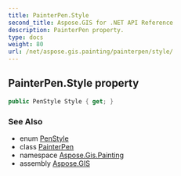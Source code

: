 ```yaml
---
title: PainterPen.Style
second_title: Aspose.GIS for .NET API Reference
description: PainterPen property. 
type: docs
weight: 80
url: /net/aspose.gis.painting/painterpen/style/
---
```

## PainterPen.Style property

```csharp
public PenStyle Style { get; }
```

### See Also

* enum [PenStyle](../../penstyle/)
* class [PainterPen](../)
* namespace [Aspose.Gis.Painting](../../painterpen/)
* assembly [Aspose.GIS](../../../)


